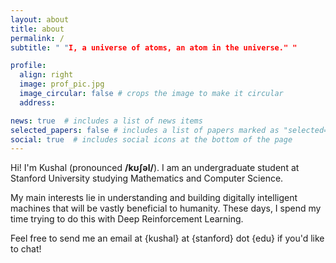 ```yaml
---
layout: about
title: about
permalink: /
subtitle: " "I, a universe of atoms, an atom in the universe." "

profile:
  align: right
  image: prof_pic.jpg
  image_circular: false # crops the image to make it circular
  address: 

news: true  # includes a list of news items
selected_papers: false # includes a list of papers marked as "selected={true}"
social: true  # includes social icons at the bottom of the page
---
```


Hi! I'm Kushal (pronounced **/kʊʃəl/**). I am an undergraduate student at Stanford University studying Mathematics and Computer Science. 

My main interests lie in understanding and building digitally intelligent machines that will be vastly beneficial to humanity. These days, I spend my time trying to do this with Deep Reinforcement Learning.

Feel free to send me an email at {kushal} at {stanford} dot {edu} if you'd like to chat!


